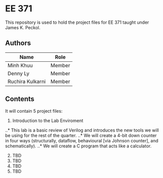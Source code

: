 # EE 371
This repository is used to hold the project files for EE 371 taught under James K. Peckol.


## Authors

| Name              | Role          |
| -------------     | ------------- |
| Minh Khuu         | Member        |
| Denny Ly          | Member        |
| Ruchira Kulkarni  | Member        |

## Contents

It will contain 5 project files:

1. Introduction to the Lab Enviroment

..* This lab is a basic review of Verilog and introduces the new tools we will be using for the rest of the quarter.
..* We will create a 4-bit down counter in four ways (structurally, dataflow, behavioural [via Johnson counter], and schematically).
..* We will create a C program that acts like a calculator.

2. TBD
3. TBD
4. TBD
5. TBD